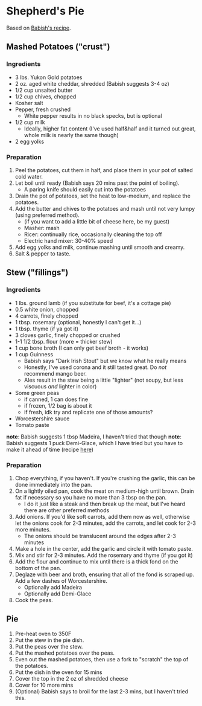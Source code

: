 # Shepherd's Pie

Based on [Babish's recipe](https://basicswithbabish.co/basicsepisodes/shepherdspie).

## Mashed Potatoes ("crust")
### Ingredients
- 3 lbs. Yukon Gold potatoes
- 2 oz. aged white cheddar, shredded (Babish suggests 3-4 oz)
- 1/2 cup unsalted butter
- 1/2 cup chives, chopped
- Kosher salt
- Pepper, fresh crushed
	- White pepper results in no black specks, but is optional
- 1/2 cup milk
	- Ideally, higher fat content (I've used half&half and it turned out great, whole milk is nearly the same though)
- 2 egg yolks

### Preparation
1. Peel the potatoes, cut them in half, and place them in your pot of salted cold water.
2. Let boil until ready (Babish says 20 mins past the point of boiling).
	- A paring knife should easily cut into the potatoes
3. Drain the pot of potatoes, set the heat to low-medium, and replace the potatoes.
4. Add the butter and chives to the potatoes and mash until not very lumpy (using preferred method).
	- (if you want to add a little bit of cheese here, be my guest)
	- Masher: mash
	- Ricer: continually rice, occasionally cleaning the top off
	- Electric hand mixer: 30-40% speed
5. Add egg yolks and milk, continue mashing until smooth and creamy.
6. Salt & pepper to taste.

## Stew ("fillings")
### Ingredients
- 1 lbs. ground lamb (if you substitute for beef, it's a cottage pie)
- 0.5 white onion, chopped
- 4 carrots, finely chopped
- 1 tbsp. rosemary (optional, honestly I can't get it...)
- 1 tbsp. thyme (if ya got it)
- 3 cloves garlic, finely chopped or crushed
- 1-1 1/2 tbsp. flour (more = thicker stew)
- 1 cup bone broth (I can only get beef broth - it works)
- 1 cup Guinness
	- Babish says "Dark Irish Stout" but we know what he really means
	- Honestly, I've used corona and it still tasted great. Do _not_ recommend mango beer.
	- Ales result in the stew being a little "lighter" (not soupy, but less viscuous *and* lighter in color)
- Some green peas
	- if canned, 1 can does fine
	- if frozen, 1/2 bag is about it
	- if fresh, idk try and replicate one of those amounts?
- Worcestershire sauce
- Tomato paste

**note**: Babish suggests 1 tbsp Madeira, I haven't tried that though
**note**: Babish suggests 1 puck Demi-Glace, which I have tried but you have to make it ahead of time (recipe [here](https://www.bingingwithbabish.com/recipes/bone-broth))

### Preparation
1. Chop everything, if you haven't. If you're crushing the garlic, this can be done immediately into the pan.
2. On a lightly oiled pan, cook the meat on medium-high until brown. Drain fat if necessary so you have no more than 3 tbsp on the pan.
	- I do it just like a steak and then break up the meat, but I've heard there are other preferred methods
3. Add onions. If you'd like soft carrots, add them now as well, otherwise let the onions cook for 2-3 minutes, add the carrots, and let cook for 2-3 more minutes.
	- The onions should be translucent around the edges after 2-3 minutes
4. Make a hole in the center, add the garlic and circle it with tomato paste.
5. Mix and stir for 2-3 minutes. Add the rosemary and thyme (if you got it)
6. Add the flour and continue to mix until there is a thick fond on the bottom of the pan.
7. Deglaze with beer and broth, ensuring that all of the fond is scraped up. Add a few dashes of Worcestershire.
	- Optionally add Madeira
	- Optionally add Demi-Glace
8. Cook the peas.

## Pie
1. Pre-heat oven to 350F
2. Put the stew in the pie dish.
3. Put the peas over the stew.
4. Put the mashed potatoes over the peas.
5. Even out the mashed potatoes, then use a fork to "scratch" the top of the potatoes.
6. Put the dish in the oven for 15 mins
7. Cover the top in the 2 oz of shredded cheese
8. Cover for 10 more mins
9. (Optional) Babish says to broil for the last 2-3 mins, but I haven't tried this.
